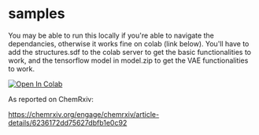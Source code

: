 # samples

You may be able to run this locally if you're able to navigate the dependancies, otherwise it works fine on colab (link below). You'll have to add the structures.sdf to the colab server to get the basic functionalities to work, and the tensorflow model in model.zip to get the VAE functionalities to work.

[![Open In Colab](https://colab.research.google.com/assets/colab-badge.svg)](https://drive.google.com/file/d/1S3b9felPiqGo6EOIAXzMEIQcHARxlN3P/view?usp=sharing)


As reported on ChemRxiv: 

https://chemrxiv.org/engage/chemrxiv/article-details/6236172dd75627dbfb1e0c92
